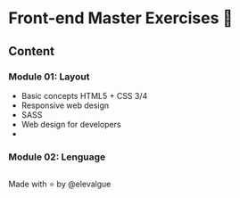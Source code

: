 # Front-end Master Exercises 🍋

## Content
### Module 01: Layout
- Basic concepts HTML5 + CSS 3/4
- Responsive web design
- SASS
- Web design for developers
- 
### Module 02: Lenguage
##
Made with ⭐ by @elevalgue

